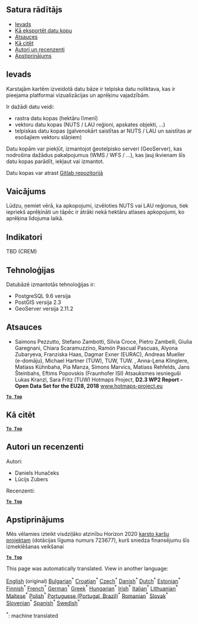 <h2> Satura rādītājs </h2><ul><li> <a href="#Introduction">Ievads</a> </li><li> <a href="#How-to-export-a-dataset">Kā eksportēt datu kopu</a> </li><li> <a href="#References">Atsauces</a> </li><li> <a href="#How-to-cite">Kā citēt</a> </li><li> <a href="#Authors-and-reviewers">Autori un recenzenti</a> </li><li> <a href="#acknowledgement">Apstiprinājums</a> </li></ul><h2> Ievads </h2><p> Karstajām kartēm izveidotā datu bāze ir telpiska datu noliktava, kas ir pieejama platformai vizualizācijas un aprēķinu vajadzībām. </p><p> Ir dažādi datu veidi: </p><ul><li> rastra datu kopas (hektāru līmenī) </li><li> vektoru datu kopas (NUTS / LAU reģioni, apskates objekti, ...) </li><li> telpiskas datu kopas (galvenokārt saistītas ar NUTS / LAU un saistītas ar esošajiem vektoru slāņiem) </li></ul><p> Datu kopām var piekļūt, izmantojot ģeotelpisko serveri (GeoServer), kas nodrošina dažādus pakalpojumus (WMS / WFS / ...), kas ļauj ikvienam šīs datu kopas parādīt, iekļaut vai izmantot. </p><p> Datu kopas var atrast <a href="https://gitlab.com/hotmaps">Gitlab repozitorijā</a> </p><h2> Vaicājums </h2><p> Lūdzu, ņemiet vērā, ka apkopojumi, izvēloties NUTS vai LAU reģionus, tiek iepriekš aprēķināti un tāpēc ir ātrāki nekā hektāru atlases apkopojumi, ko aprēķina lidojuma laikā. </p><h2> Indikatori </h2><p> TBD (CREM) </p><h2> Tehnoloģijas </h2><p> Datubāzē izmantotās tehnoloģijas ir: </p><ul><li> PostgreSQL 9.6 versija </li><li> PostGIS versija 2.3 </li><li> GeoServer versija 2.11.2 </li></ul><h2> Atsauces </h2><ul><li> Saimons Pezzutto, Stefano Zambotti, Silvia Croce, Pietro Zambelli, Giulia Garegnani, Chiara Scaramuzzino, Ramón Pascual Pascuas, Alyona Zubaryeva, Franziska Haas, Dagmar Exner (EURAC), Andreas Mueller (e-domāju), Michael Hartner (TUW), TUW, TUW. , Anna-Ļena Klinglere, Matiass Kühnbaha, Pia Manza, Simons Marvics, Matiass Rehfelds, Jans Šteinbahs, Eftims Popovskis (Fraunhofer ISI) Atsauksmes iesnieguši Lukas Kranzl, Sara Fritz (TUW) Hotmaps Project, <strong>D2.3 WP2 Report - Open Data Set for the EU28, 2018</strong> <a href="http://www.hotmaps-project.eu/wp-content/uploads/2018/05/D2.3-Hotmaps_FINAL-VERSION_for-upload.pdf">www.hotmaps-project.eu</a> </li></ul><p><ins> <code><strong><a href="#table-of-contents">To Top</a></strong></code> </ins> </p><h2> Kā citēt </h2><p><ins> <code><strong><a href="#table-of-contents">To Top</a></strong></code> </ins> </p><h2> Autori un recenzenti </h2><p> Autori: </p><ul><li> Daniels Hunačeks </li><li> Lūcijs Zubers </li></ul><p> Recenzenti: </p><p><ins> <code><strong><a href="#table-of-contents">To Top</a></strong></code> </ins> </p><h2> Apstiprinājums </h2><p> Mēs vēlamies izteikt visdziļāko atzinību Horizon 2020 <a href="https://www.hotmaps-project.eu">karsto karšu projektam</a> (dotācijas līguma numurs 723677), kurš sniedza finansējumu šīs izmeklēšanas veikšanai </p><p><ins> <code><strong><a href="#table-of-contents">To Top</a></strong></code> </ins> </p>

This page was automatically translated. View in another language:

[English](../en/Database-behind-the-Hotmaps-toolbox.md) (original) [Bulgarian](../bg/Database-behind-the-Hotmaps-toolbox.md)<sup>\*</sup> [Croatian](../hr/Database-behind-the-Hotmaps-toolbox.md)<sup>\*</sup> [Czech](../cs/Database-behind-the-Hotmaps-toolbox.md)<sup>\*</sup> [Danish](../da/Database-behind-the-Hotmaps-toolbox.md)<sup>\*</sup> [Dutch](../nl/Database-behind-the-Hotmaps-toolbox.md)<sup>\*</sup> [Estonian](../et/Database-behind-the-Hotmaps-toolbox.md)<sup>\*</sup> [Finnish](../fi/Database-behind-the-Hotmaps-toolbox.md)<sup>\*</sup> [French](../fr/Database-behind-the-Hotmaps-toolbox.md)<sup>\*</sup> [German](../de/Database-behind-the-Hotmaps-toolbox.md)<sup>\*</sup> [Greek](../el/Database-behind-the-Hotmaps-toolbox.md)<sup>\*</sup> [Hungarian](../hu/Database-behind-the-Hotmaps-toolbox.md)<sup>\*</sup> [Irish](../ga/Database-behind-the-Hotmaps-toolbox.md)<sup>\*</sup> [Italian](../it/Database-behind-the-Hotmaps-toolbox.md)<sup>\*</sup>  [Lithuanian](../lt/Database-behind-the-Hotmaps-toolbox.md)<sup>\*</sup> [Maltese](../mt/Database-behind-the-Hotmaps-toolbox.md)<sup>\*</sup> [Polish](../pl/Database-behind-the-Hotmaps-toolbox.md)<sup>\*</sup> [Portuguese (Portugal, Brazil)](../pt/Database-behind-the-Hotmaps-toolbox.md)<sup>\*</sup> [Romanian](../ro/Database-behind-the-Hotmaps-toolbox.md)<sup>\*</sup> [Slovak](../sk/Database-behind-the-Hotmaps-toolbox.md)<sup>\*</sup> [Slovenian](../sl/Database-behind-the-Hotmaps-toolbox.md)<sup>\*</sup> [Spanish](../es/Database-behind-the-Hotmaps-toolbox.md)<sup>\*</sup> [Swedish](../sv/Database-behind-the-Hotmaps-toolbox.md)<sup>\*</sup> 

<sup>\*</sup>: machine translated
